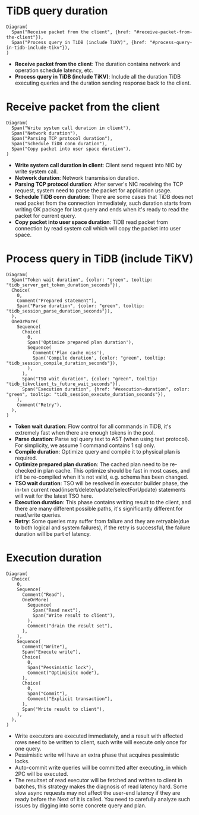 # TiDB query duration

```railroad
Diagram(
  Span("Receive packet from the client", {href: "#receive-packet-from-the-client"}),
  Span("Process query in TiDB (include TiKV)", {href: "#process-query-in-tidb-include-tikv"}),
)
```

- **Receive packet from the client**: The duration contains network and operation schedule latency, etc.
- **Process query in TiDB (include TiKV)**: Include all the duration TiDB executing queries and the duration sending response back to the client.

# Receive packet from the client

```railroad
Diagram(
  Span("Write system call duration in client"),
  Span("Network duration"),
  Span("Parsing TCP protocol duration"),
  Span("Schedule TiDB conn duration"),
  Span("Copy packet into user space duration"),
)
```

- **Write system call duration in client**: Client send request into NIC by write system call.
- **Network duration**: Network transmission duration.
- **Parsing TCP protocol duration**: After server's NIC receiving the TCP request, system need to parse the packet for application usage.
- **Schedule TiDB conn duration**: There are some cases that TiDB does not read packet from the connection immediately, such duration starts from writing OK package for last query and ends when it's ready to read the packet for current query.
- **Copy packet into user space duration**: TiDB read packet from connection by read system call which will copy the packet into user space.

# Process query in TiDB (include TiKV)

```railroad
Diagram(
  Span("Token wait duration", {color: "green", tooltip: "tidb_server_get_token_duration_seconds"}),
  Choice(
    0,
    Comment("Prepared statement"),
    Span("Parse duration", {color: "green", tooltip: "tidb_session_parse_duration_seconds"}),
  ),
  OneOrMore(
    Sequence(
      Choice(
        0,
        Span('Optimize prepared plan duration'),
        Sequence(
          Comment('Plan cache miss'),
          Span('Compile duration', {color: "green", tooltip: "tidb_session_compile_duration_seconds"}),
        ),
      ),
      Span("TSO wait duration", {color: "green", tooltip: "tidb_tikvclient_ts_future_wait_seconds"}),
      Span("Execution duration", {href: "#execution-duration", color: "green", tooltip: "tidb_session_execute_duration_seconds"}),
    ),
    Comment("Retry"),
  ),
)
```

- **Token wait duration**: Flow control for all commands in TiDB, it's extremely fast when there are enough tokens in the pool.
- **Parse duration**: Parse sql query text to AST (when using text protocol). For simplicity, we assume 1 command contains 1 sql only.
- **Compile duration**: Optimize query and compile it to physical plan is required.
- **Optimize prepared plan duration**: The cached plan need to be re-checked in plan cache. This optimize should be fast in most cases, and it'll be re-compiled when it's not valid, e.g. schema has been changed.
- **TSO wait duration**: TSO will be resolved in executor builder phase, the in-txn current read(insert/delete/update/selectForUpdate) statements will wait for the latest TSO here.
- **Execution duration**: This phase contains writing result to the client, and there are many different possible paths, it's significantly different for read/write queries.
- **Retry**: Some queries may suffer from failure and they are retryable(due to both logical and system failures), if the retry is successful, the failure duration will be part of latency.

# Execution duration

```railroad
Diagram(
  Choice(
    0,
    Sequence(
      Comment("Read"),
      OneOrMore(
        Sequence(
          Span("Read next"),
          Span("Write result to client"),
        ),
        Comment("drain the result set"),
      ),
    ),
    Sequence(
      Comment("Write"),
      Span("Execute write"),
      Choice(
        0,
        Span("Pessimistic lock"),
        Comment("Optimisitc mode"),
      ),
      Choice(
        0,
        Span("Commit"),
        Comment("Explicit transaction"),
      ),
      Span("Write result to client"),
    ),
  ),
)
```

- Write executors are executed immediately, and a result with affected rows need to be written to client, such write will execute only once for one query.
- Pessimistic write will have an extra phase that acquires pessimistic locks.
- Auto-commit write queries will be committed after executing, in which 2PC will be executed.
- The resultset of read executor will be fetched and written to client in batches, this strategy makes the diagnosis of read latency hard. Some slow async requests may not affect the user-end latency if they are ready before the Next of it is called. You need to carefully analyze such issues by digging into some concrete query and plan.
